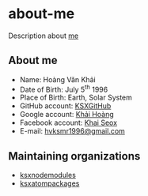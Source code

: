 # about-me
Description about [me](https://github.com/KSXGitHub)

## About me

 * Name: Hoàng Văn Khải
 * Date of Birth: July 5<sup>th</sup> 1996
 * Place of Birth: Earth, Solar System
 * GitHub account: [KSXGitHub](https://github.com/KSXGitHub)
 * Google account: [Khải Hoàng](https://plus.google.com/+KhảiHoàngDMaster)
 * Facebook account: [Khai Seox](https://www.facebook.com/hvk.hoang)
 * E-mail: [hvksmr1996@gmail.com](mailto:hvksmr1996@gmail.com)

## Maintaining organizations

 * [ksxnodemodules](https://github.com/ksxnodemodules)
 * [ksxatompackages](https://github.com/ksxatompackages)
